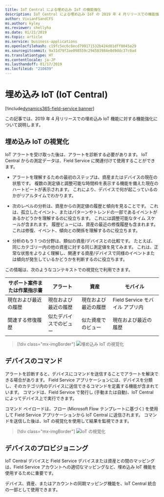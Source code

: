 ```yaml
---
title: IoT Central による埋め込み IoT の機能強化
description: IoT Central による埋め込み IoT の 2019 年 4 月リリースでの機能強化
author: VivianFSandCFS
ms.author: kyley
ms.reviewer: shellyha
ms.date: 01/21/2019
ms.topic: article
ms.service: business-applications
ms.openlocfilehash: c19fc5ec6c8ecd799171532b424d81dff8045a29
ms.sourcegitcommit: 9a31d79f2ae098559c294503984e0d9ddc37c0ad
ms.translationtype: HT
ms.contentlocale: ja-JP
ms.lasthandoff: 01/17/2019
ms.locfileid: "210839"
---
```

#  <a name="embedded-iot-with-iot-central"></a>埋め込み IoT (IoT Central)
[!include[dynamics365-field-service banner](../../includes/dynamics365-field-service.md)]

この記事では、2019 年 4 月リリースでの埋め込み IoT 機能に対する機能強化について説明します。

## <a name="embedded-iot-visualizations"></a>埋め込み IoT の視覚化
IoT アラートを受け取った後は、アラートを診断する必要があります。 IoT Central からの測定データは、Field Service に関連付けて使用することができます。 

-   アラートを理解するための最初のステップは、資産またはデバイスの現在の状態です。 複数の測定値と調整可能な時間枠を表示する機能を備えた現在のハートビートが表示されます。 これにより、デバイスで何が起こっているのかがリアルタイムでわかります。

-   次のレベルの分析は、資産からの測定値の履歴と傾向を見ることです。 これは、孤立したイベント、またはパターンやトレンドの一部であるイベントがあるかどうかを理解するのに役立ちます。 これには調整可能なタイム スケールが含まれます。 履歴ビューには、資産の最近の修復履歴も含まれます。 これは修復、イベント、傾向との関係を理解するのに役立ちます。

-   分析のもう 1 つの分野は、類似の資産/デバイスとの比較です。 たとえば、同じカテゴリー内の他の資産に対する同じ測定値を見てみます。
    これは、正常な状態をよりよく理解し、関連する資産/デバイスで同様のイベントまたは傾向が発生しているかどうかを判断するのに役立ちます。

この情報は、次のようなコンテキストでの視覚化で利用できます。

| サポート案件または作業指示書 | アラート | 資産 | モバイル |
|----------------------------|-----------------------------|----------------------------|---------------------------------|
| 現在および最近の履歴 | 現在および最近の履歴 | 現在および最近の履歴 | Field Service モバイル アプリ内 |
| 関連する修復履歴 | 似たデバイスでのビュー | 似た資産でのビュー | 現在および最近の履歴 |


> [!div class="mx-imgBorder"]
> ![埋め込み IoT の視覚化](media/embedded-iot-visualization.png)

## <a name="device-commands"></a>デバイスのコマンド

アラートを診断すると、デバイスにコマンドを送信することでアラートを解決できる場合があります。 Field Service アプリケーションには、デバイスを分類し、そのカテゴリ内のデバイスに送信できるコマンドを定義する機能が含まれています。
コマンドは、Field Service で発行し (手動または自動)、IoT Central によってデバイス上で実行できます。

コマンド ペイロードは、フロー (Microsoft Flow テンプレートに基づく) を使用して Field Service アプリケーションから IoT Central に送信されます。 コマンドを送信した後は、IoT の視覚化を使用して結果を監視できます。

> [!div class="mx-imgBorder"]
> ![IoT の視覚化](media/embedded-iot-remotecommands.png "IoT の視覚化")

## <a name="device-provisioning"></a>デバイスのプロビジョニング
IoT Central デバイスと Field Service デバイスまたは資産との間のマッピングは、Field Service アカウントへの適切なマッピングなど、埋め込み IoT 機能を使用するために重要です。

デバイス、資産、またはアカウントの同期マッピング機能を、IoT Central 統合の一部として使用できます。
